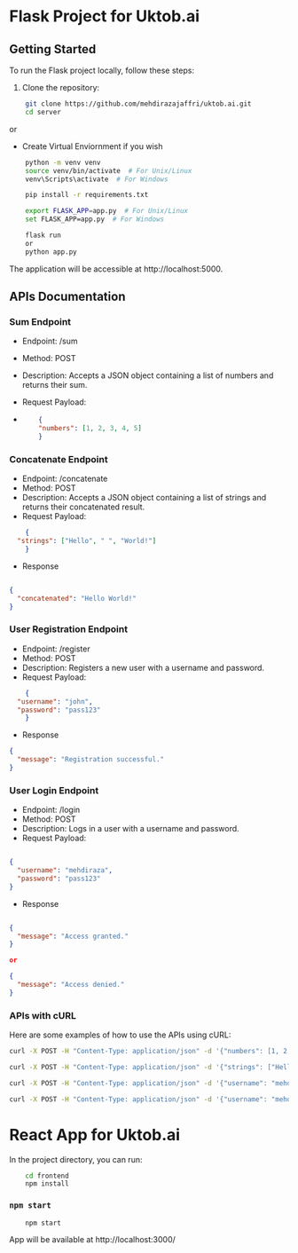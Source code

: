 # Flask Project for Uktob.ai

## Getting Started

To run the Flask project locally, follow these steps:
1. Clone the repository:

```bash
    git clone https://github.com/mehdirazajaffri/uktob.ai.git
    cd server
```
or
- Create Virtual Enviornment if you wish
```bash
    python -m venv venv
    source venv/bin/activate  # For Unix/Linux
    venv\Scripts\activate  # For Windows
```

``` bash
    pip install -r requirements.txt
```

```bash
    export FLASK_APP=app.py  # For Unix/Linux
    set FLASK_APP=app.py  # For Windows
```

```bash
    flask run
    or
    python app.py
```

The application will be accessible at http://localhost:5000.

## APIs Documentation
### Sum Endpoint
- Endpoint: /sum
- Method: POST
- Description: Accepts a JSON object containing a list of numbers and returns their sum.
- Request Payload:

-   ```json
        {
        "numbers": [1, 2, 3, 4, 5]
        }
    ```

### Concatenate Endpoint
- Endpoint: /concatenate
- Method: POST
- Description: Accepts a JSON object containing a list of strings and returns their concatenated result.
- Request Payload:

```json
    {
  "strings": ["Hello", " ", "World!"]
    }
```

- Response
```json

{
  "concatenated": "Hello World!"
}

```

### User Registration Endpoint
- Endpoint: /register
- Method: POST
- Description: Registers a new user with a username and password.
- Request Payload:

```json
    {
  "username": "john",
  "password": "pass123"
    }
```
- Response
```json
{
  "message": "Registration successful."
}
```

### User Login Endpoint
- Endpoint: /login
- Method: POST
- Description: Logs in a user with a username and password.
- Request Payload:

```json

{
  "username": "mehdiraza",
  "password": "pass123"
}
```

- Response
```json

{
  "message": "Access granted."
}

or

{
  "message": "Access denied."
}

```

### APIs with cURL

Here are some examples of how to use the APIs using cURL:

```bash
curl -X POST -H "Content-Type: application/json" -d '{"numbers": [1, 2, 3, 4, 5]}' http://localhost:5000/sum

curl -X POST -H "Content-Type: application/json" -d '{"strings": ["Hello", " ", "World!"]}' http://localhost:5000/concatenate

curl -X POST -H "Content-Type: application/json" -d '{"username": "mehdiraza", "password": "pass123"}' http://localhost:5000/register

curl -X POST -H "Content-Type: application/json" -d '{"username": "mehdiraza", "password": "pass123"}' http://localhost:5000/login
```



# React App for Uktob.ai

In the project directory, you can run:

```bash
    cd frontend
    npm install
```

### `npm start`

```bash
    npm start
```

App will be available at http://localhost:3000/